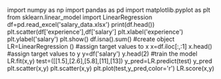 import numpy as np
import pandas as pd
import matplotlib.pyplot as plt
from sklearn.linear_model import LinearRegression 
df=pd.read_excel('salary_data.xlsx')
print(df.head())
plt.scatter(df['experience'],df['salary']
plt.xlabel('experience')
plt.ylabel('salary')
plt.show()
df.isna().sum()
#create object 
LR=LinearRegression ()
#assign target values to x
x=df.iloc[:,:1]
x.head()
#assign target values to y
y=df('salary')
y.head(2)
#train the model 
LR.fit(x,y)
test=([[1.5],[2.6],[5.8],[11],[13])
y_pred=LR.predict(test)
y_pred
plt.scatter(x,y)
plt.scatter(x,y)
plt.plot(test,y_pred,color='r')
LR.score(x,y)
